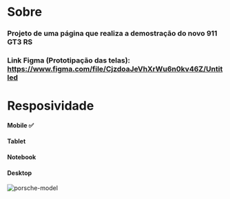 # Sobre

### Projeto de uma página que realiza a demostração do novo 911 GT3 RS

### Link Figma (Prototipação das telas): https://www.figma.com/file/CjzdoaJeVhXrWu6n0kv46Z/Untitled

# Resposividade

#### Mobile ✅
#### Tablet 
#### Notebook
#### Desktop 

![porsche-model](https://user-images.githubusercontent.com/90704921/193847624-72a5a2df-d613-4d7a-9e51-8a9f33069ff2.png)
